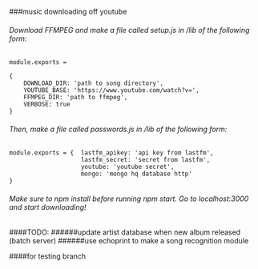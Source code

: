 ###music downloading off youtube

###### Download FFMPEG and make a file called setup.js in /lib of the following form:
```
module.exports = 

{
	DOWNLOAD_DIR: 'path to song directory',
	YOUTUBE_BASE: 'https://www.youtube.com/watch?v=',
	FFMPEG_DIR: 'path to ffmpeg',
	VERBOSE: true
}

```
###### Then, make a file called passwords.js in /lib of the following form:
```
module.exports = { 	lastfm_apikey: 'api key from lastfm',
					lastfm_secret: 'secret from lastfm',
					youtube: 'youtube secret',
					mongo: 'mongo hq database http'
}
```
###### Make sure to npm install before running npm start. Go to localhost:3000 and start downloading!

####TODO:
######update artist database when new album released (batch server)
######use echoprint to make a song recognition module

####for testing branch